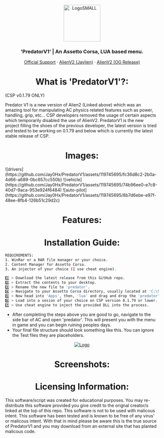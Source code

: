 <br />
<div align="center">
  <a href="https://discord.gg/fZDeS4vtqV">
    <img src="https://github.com/Jay0Hx/Jaylien/assets/119745695/dc73011f-4ff0-4774-a7cb-1ad1035a09d1" alt="LogoSMALL" width="120" height="120">
  </a>
  <h3 align="center">'PredatorV1' | An Assetto Corsa, LUA based menu.</h3>
  <p align="center">
    <a href="https://discord.gg/fZDeS4vtqV">Official Support</a>
        ·
    <a href="https://github.com/Jay0Hx/alien_v2">AlienV2 (Jaylien)</a>
        ·
    <a href="https://www.unknowncheats.me/forum/other-games/511184-assetto-corsa-alien-torque-grip-downforce.html">AlienV2 (OG Release)</a>
  </p>
</div>

<h1 align="center">What is 'PredatorV1'?:</a></h1>
(CSP v0.1.79 ONLY)

Predator V1 is a new version of Alien2 (Linked above) which was an amazing tool for manipulating AC physics related features such as power, handling, grip, etc... CSP developers removed the usage of certain aspects which temporarily disabled the use of AlienV2. PredatorV1 is the new project filling the shoes of the previous developer, the latest version is tried and tested to be working on 0.1.79 and below which is currently the latest stable release of CSP.

<h1 align="center">Images:</a></h1>
![drivers](https://github.com/Jay0Hx/PredatorV1/assets/119745695/fc36d8c2-2b0a-4d66-a689-0bc657cc550b)
![vehicle](https://github.com/Jay0Hx/PredatorV1/assets/119745695/74b96ee0-e7c8-40d7-9aca-953e924f6484)
![auto-pilot](https://github.com/Jay0Hx/PredatorV1/assets/119745695/8b7d6ebe-e97f-48ee-8fb4-126b51c29d2c)

<h1 align="center">Features:</a></h1>

<h1 align="center">Installation Guide:</a></h1> 

   ```sh
REQUIREMENTS:
   1. WinRar or a RAR file manager or your choice.
   2. Content Manager for Assetto Corsa.
   3. An injector of your choice (I use cheat engine).

   1️⃣ > Download the latest release from this GitHub repo.
   2️⃣ > Extract the contents to your desktop.
   3️⃣ > Rename the new file to 'predator'.
   4️⃣ > Navigate to your Assetto Corsa directory, usually located at 'C:\SteamLibrary\steamapps\common\assettocorsa'
   5️⃣ > Now head into 'Apps', then, 'lua' and drag and drop the 'predator' file into this directory.
   6️⃣ > Load into a sesion of your choice on CSP version 0.1.79 or lower.
   7️⃣ > Use cheat engine to inject the provided DLL into the process.
   ```
+ After completing the steps above you are good to go, navigate to the side bar of AC and open 'predator'. This will present you with the menu in game and you can begin ruining peoples days.
+ Your final file structure should look something like this. You can ignore the Test files they are placeholders.

<div align="center">
  <a href="https://discord.gg/fZDeS4vtqV">
    <img src="https://github.com/Jay0Hx/PredatorV1/assets/119745695/789f4feb-c2c4-474f-8f9b-685811266edf" alt="Logo">
  </a>
</div>

<h1 align="center">Screenshots:</a></h1>

<h1 align="center">Licensing Information:</a></h1>
This software/script was created for educational purposes. You may re-distribute this software provided you give credit to the orignal creator/s linked at the top of this repo. This software is not to be used with malicous intent. This software has been tested and is known to be free of any virus' or malicous intent. With that in mind please be aware this is the true source of PredatorV1 and you may download from an external site that has planted malicous code.

